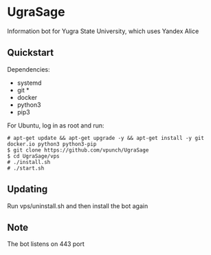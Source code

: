 # UgraSage

Information bot for Yugra State University, which uses Yandex Alice

## Quickstart

Dependencies:
- systemd
- git *
- docker
- python3
- pip3

For Ubuntu, log in as root and run:
```
# apt-get update && apt-get upgrade -y && apt-get install -y git docker.io python3 python3-pip
$ git clone https://github.com/vpunch/UgraSage
$ cd UgraSage/vps
# ./install.sh
# ./start.sh
```

## Updating

Run vps/uninstall.sh and then install the bot again

## Note

The bot listens on 443 port
